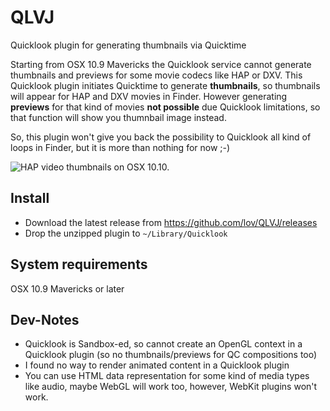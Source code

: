 # QLVJ
Quicklook plugin for generating thumbnails via Quicktime

Starting from OSX 10.9 Mavericks the Quicklook service cannot generate thumbnails and previews for some movie codecs like HAP or DXV.
This Quicklook plugin initiates Quicktime to generate **thumbnails**, so thumbnails will appear for HAP and DXV movies in Finder. 
However generating **previews** for that kind of movies **not possible** due Quicklook limitations, so that function will show you thumnbail image instead.

So, this plugin won't give you back the possibility to Quicklook all kind of loops in Finder, but it is more than nothing for now ;-)

![HAP video thumbnails on OSX 10.10.](http://www.cogevj.hu/images/github/hap_ql.jpg)
## Install

* Download the latest release from https://github.com/lov/QLVJ/releases
* Drop the unzipped plugin to `~/Library/Quicklook`

## System requirements

OSX 10.9 Mavericks or later

## Dev-Notes

* Quicklook is Sandbox-ed, so cannot create an OpenGL context in a Quicklook plugin (so no thumbnails/previews for QC compositions too)
* I found no way to render animated content in a Quicklook plugin
* You can use HTML data representation for some kind of media types like audio, maybe WebGL will work too, however, WebKit plugins won't work.
